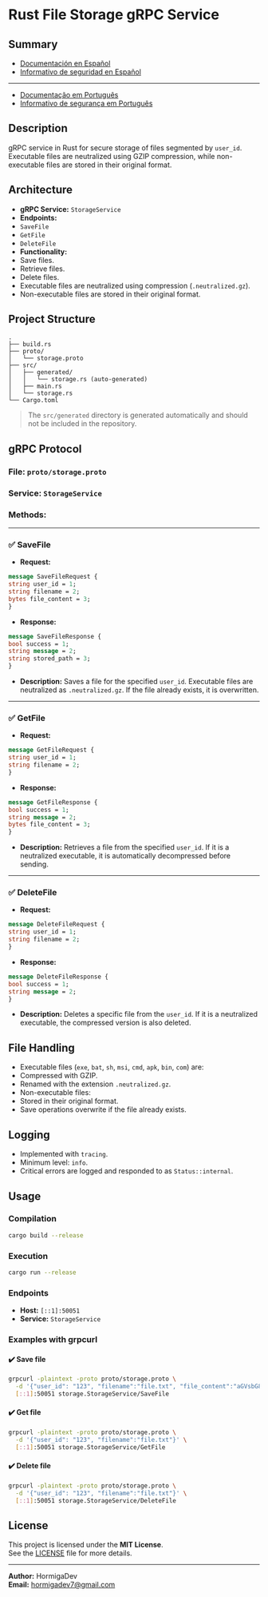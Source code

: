 # Rust File Storage gRPC Service

## Summary

-   [Documentación en Español](./docs/README-ES.md)
-   [Informativo de seguridad en Español](./docs/SECURITY-ES.md)

---

-   [Documentação em Português](./docs/README-PT.md)
-   [Informativo de segurança em Português](./docs/SECURITY-PT.md)

## Description

gRPC service in Rust for secure storage of files segmented by `user_id`. Executable files are neutralized using GZIP compression, while non-executable files are stored in their original format.

## Architecture

-   **gRPC Service:** `StorageService`
-   **Endpoints:**
-   `SaveFile`
-   `GetFile`
-   `DeleteFile`
-   **Functionality:**
-   Save files.
-   Retrieve files.
-   Delete files.
-   Executable files are neutralized using compression (`.neutralized.gz`).
-   Non-executable files are stored in their original format.

## Project Structure

```
.
├── build.rs
├── proto/
│   └── storage.proto
├── src/
│   ├── generated/
│   │   └── storage.rs (auto-generated)
│   ├── main.rs
│   └── storage.rs
└── Cargo.toml
```

> The `src/generated` directory is generated automatically and should not be included in the repository.

## gRPC Protocol

### File: `proto/storage.proto`

### Service: `StorageService`

### Methods:

---

### ✅ SaveFile

-   **Request:**

```proto
message SaveFileRequest {
string user_id = 1;
string filename = 2;
bytes file_content = 3;
}
```

-   **Response:**

```proto
message SaveFileResponse {
bool success = 1;
string message = 2;
string stored_path = 3;
}
```

-   **Description:** Saves a file for the specified `user_id`. Executable files are neutralized as `.neutralized.gz`. If the file already exists, it is overwritten.

---

### ✅ GetFile

-   **Request:**

```proto
message GetFileRequest {
string user_id = 1;
string filename = 2;
}
```

-   **Response:**

```proto
message GetFileResponse {
bool success = 1;
string message = 2;
bytes file_content = 3;
}
```

-   **Description:** Retrieves a file from the specified `user_id`. If it is a neutralized executable, it is automatically decompressed before sending.

---

### ✅ DeleteFile

-   **Request:**

```proto
message DeleteFileRequest {
string user_id = 1;
string filename = 2;
}
```

-   **Response:**

```proto
message DeleteFileResponse {
bool success = 1;
string message = 2;
}
```

-   **Description:** Deletes a specific file from the `user_id`. If it is a neutralized executable, the compressed version is also deleted.

## File Handling

-   Executable files (`exe`, `bat`, `sh`, `msi`, `cmd`, `apk`, `bin`, `com`) are:
-   Compressed with GZIP.
-   Renamed with the extension `.neutralized.gz`.
-   Non-executable files:
-   Stored in their original format.
-   Save operations overwrite if the file already exists.

## Logging

-   Implemented with `tracing`.
-   Minimum level: `info`.
-   Critical errors are logged and responded to as `Status::internal`.

## Usage

### Compilation

```bash
cargo build --release
```

### Execution

```bash
cargo run --release
```

### Endpoints

-   **Host:** `[::1]:50051`
-   **Service:** `StorageService`

### Examples with grpcurl

#### ✔️ Save file

```bash
grpcurl -plaintext -proto proto/storage.proto \
  -d '{"user_id": "123", "filename":"file.txt", "file_content":"aGVsbG8gd29ybGQ="}' \
  [::1]:50051 storage.StorageService/SaveFile
```

#### ✔️ Get file

```bash
grpcurl -plaintext -proto proto/storage.proto \
  -d '{"user_id": "123", "filename":"file.txt"}' \
  [::1]:50051 storage.StorageService/GetFile
```

#### ✔️ Delete file

```bash
grpcurl -plaintext -proto proto/storage.proto \
  -d '{"user_id": "123", "filename":"file.txt"}' \
  [::1]:50051 storage.StorageService/DeleteFile
```

## License

This project is licensed under the **MIT License**.  
See the [LICENSE](./LICENSE) file for more details.

---

**Author:** HormigaDev  
**Email:** hormigadev7@gmail.com

